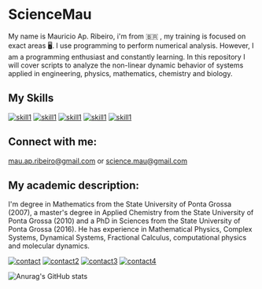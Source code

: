 # ScienceMau
My name is Mauricio Ap. Ribeiro, i'm from 🇧🇷 , my training is focused on exact areas 🖥️. I use programming to perform numerical analysis. However, I am a programming enthusiast and constantly learning. In this repository I will cover scripts to analyze the non-linear dynamic behavior of systems applied in engineering, physics, mathematics, chemistry and biology.

  
 ## My Skills 
 
  [![skill1](https://img.shields.io/badge/Julia-Skill-blue?style=for-the-badge&logo=julia&logoColor=white)](https://julialang.org/)
  [![skill1](https://img.shields.io/badge/Python-Skill-blue?style=for-the-badge&logo=python&logoColor=white)](https://python.org/)
  [![skill1](https://img.shields.io/badge/Ubuntu-Skill-blue?style=for-the-badge&logo=ubuntu&logoColor=white)](https://ubuntu.com/)
  [![skill1](https://img.shields.io/badge/Linux-Skill-blue?style=for-the-badge&logo=linux&logoColor=white)](https://linux.org/)
  [![skill1](https://img.shields.io/badge/Latex-Skill-blue?style=for-the-badge&logo=latex&logoColor=white)](https://www.latex-project.org/get/)
  
  ## Connect with me: 
  
  mau.ap.ribeiro@gmail.com or
  science.mau@gmail.com
  
  
  ## My academic description:
  
  I'm degree in Mathematics from the State University of Ponta Grossa (2007), a master's degree in Applied Chemistry from the State University of Ponta Grossa (2010) and a PhD in Sciences from the State University of Ponta Grossa (2016). He has experience in Mathematical Physics, Complex Systems, Dynamical Systems, Fractional Calculus, computational physics and molecular dynamics.
  
 [![contact](https://img.shields.io/badge/Orcid-Link-blue?style=for-the-badge&logo=Orcid&logoColor=white)](https://orcid.org/0000-0001-7314-0723)
 [![contact2](https://img.shields.io/badge/Lattes-Link-blue?style=for-the-badge&logo=Lattes&logoColor=white)](http://buscatextual.cnpq.br/buscatextual/visualizacv.do?id=K4250388U3&tokenCaptchar=03AGdBq247Bv6hJoac8TpiDYRwmyA8H7f5yuxJLThOpuJ6UN_W9rjcuTtpwYUxhxpxKnbUAq8rXtTc3V1op_h2J3hiY9FsYe-hpqMS07W8EDa80AUkm7nneTcXtIkBIQh8GKXVQZmTr3CpHMN5rNDP_BZk5bqM3oxd_WLJsirYeATk8G_cXMkkRMEe8dp77Eql3sVgttZJ30f70q0OwuMbGt41NiJQr1XZBzZoqXeMAi3Eai14fyPryYae5M39C4pFWQvelLAZWWzymc9NIKlVQnI6K4AiZ13gQwATV1l80ckM_Tuyey21zIaDW7RY2wQkbwH2t_EwnvooSpKtHCPqbfV8c2Y0LWqx2-goALCgARjYZI2rTlNIDfdLFW0Dj35Pu7UnvPw7gdaaOHOcS7rC-m_Dbm9hkP046pdUnVpjwlE163ztYrO2u6QfjXRQNXMxDwRX2fAQysXsC3zvmZoy8wiiMc72jukw8z7jiLy56MHhxmkBrJJQsCAmt5N5nH5jdXtDwUcw3A6HwSZBRYStkWrGd6qatEvykA)
 [![contact3](https://img.shields.io/badge/GoogleAcademic-Link-blue?style=for-the-badge&logo=google&logoColor=white)](https://scholar.google.com.br/citations?user=kgj3MfkAAAAJ&hl=pt-BR)
 [![contact4](https://img.shields.io/badge/Researchgate-Link-blue?style=for-the-badge&logo=researchgate&logoColor=white)](https://www.researchgate.net/profile/Mauricio-Ribeiro-7)
  
 ![Anurag's GitHub stats](https://github-readme-stats.vercel.app/api?username=ScienceMau&show_icons=true&theme=radical)
  
  
  
  
  
<!--
**ScienceMau/ScienceMau** is a ✨ _special_ ✨ repository because its `README.md` (this file) appears on your GitHub profile.

Here are some ideas to get you started:

 🔭 I’m currently working on Dynamics Systems with Fractional Calculus and Conventional derivative Operator.
- 🌱 I’m currently learning ...
- 👯 I’m looking to collaborate on ...
- 🤔 I’m looking for help with ...
- 💬 Ask me about ...
- 📫 How to reach me: ...
- 😄 Pronouns: ...
- ⚡ Fun fact: ...
-->
